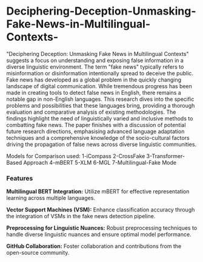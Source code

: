 # Deciphering-Deception-Unmasking-Fake-News-in-Multilingual-Contexts-
"Deciphering Deception: Unmasking Fake News in Multilingual Contexts" suggests a focus on understanding and exposing false information in a diverse linguistic environment. The term "fake news" typically refers to misinformation or disinformation intentionally spread to deceive the public.
Fake news has developed as a global problem in the quickly changing landscape of digital communication. While tremendous progress has been made in creating tools to detect false news in English, there remains a notable gap in non-English languages. This research dives into the specific problems and possibilities that these languages bring, providing a thorough evaluation and comparative analysis of existing methodologies. The findings highlight the need of linguistically varied and inclusive methods to combatting fake news. The paper finishes with a discussion of potential future research directions, emphasising advanced language adaptation techniques and a comprehensive knowledge of the socio-cultural factors driving the propagation of false news across diverse linguistic communities.

Models for Comparison used:
1-iCompass 
2-CrossFake 
3-Transformer-Based Approach
4-mBERT 
5-XLM
6-MGL 
7-Multilingual-Fake Mode

### Features
**Multilingual BERT Integration:** Utilize mBERT for effective representation learning across multiple languages.
  
**Vector Support Machines (VSM):** Enhance classification accuracy through the integration of VSMs in the fake news detection pipeline.

**Preprocessing for Linguistic Nuances:** Robust preprocessing techniques to handle diverse linguistic nuances and ensure optimal model performance.

 **GitHub Collaboration:** Foster collaboration and contributions from the open-source community.
